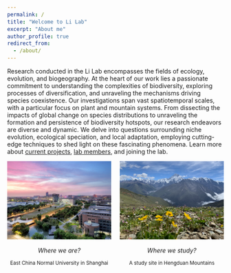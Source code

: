 ```yaml
---
permalink: /
title: "Welcome to Li Lab"
excerpt: "About me"
author_profile: true
redirect_from:
  - /about/
---
```


Research conducted in the Li Lab encompasses the fields of ecology, evolution, and biogeography. At the heart of our work lies a passionate commitment to understanding the complexities of biodiversity, exploring processes of diversification, and unraveling the mechanisms driving species coexistence. Our investigations span vast spatiotemporal scales, with a particular focus on plant and mountain systems. From dissecting the impacts of global change on species distributions to unraveling the formation and persistence of biodiversity hotspots, our research endeavors are diverse and dynamic. We delve into questions surrounding niche evolution, ecological speciation, and local adaptation, employing cutting-edge techniques to shed light on these fascinating phenomena. Learn more about [current projects](https://qli.github.io/research/), [lab members](https://qli.github.io/team/), and joining the lab.

<!--
![study site](/images/photos/ECNU.jpeg "where we are?"){: width="400px" style="float:right; padding-left:30px"}
![university location](/images/photos/HD/HD_1.jpg "where we study?"){: width="400px" style="float:left; padding-right:30px"}
{: style="clear: both"}

![university location](/images/ECNU.jpg "where we are?"){: width="400px" style="float:left; padding-right:30px"}
![study site](/images/photos/HD/HD_1.jpg "where we study?"){: width="400px" style="float:right; padding-left:30px"}
{: style="clear: both"}

| where we are? | where we study? |
|![](/images/ECNU.jpg){: width="400px"}| ![](/images/photos/HD/HD_1.jpg){: width="400px"} |
| *[university](https://www.ecnu.edu.cn/) in Shanghai* | *study site in Hengduan* |

--> 

<div style="display: flex; justify-content: center;">
  <div style="margin-right: 20px; text-align: center;">
    <img src="/images/ECNU.jpg" alt="ECNU" width="400px">
    <p><em>Where we are?</em></p>
    <p style="margin-bottom: 5px; font-size: smaller;><a href="https://www.ecnu.edu.cn/">East China Normal University</a> in Shanghai</p>
  </div>
  <div style="text-align: center;">
    <img src="/images/photos/HD/HD_1.jpg" alt="Hengduan" width="400px">
    <p><em>Where we study?</em></p>
    <p style="margin-bottom: 5px; font-size: smaller;">A study site in Hengduan Mountains</p>
  </div>
</div>


